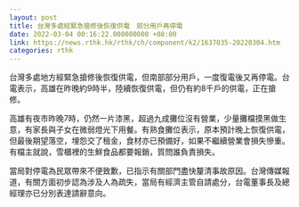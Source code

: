 ```yaml
---
layout: post
title: 台灣多處經緊急搶修後恢復供電　部分用戶再停電
date: 2022-03-04 00:16:22.000000000 +08:00
link: https://news.rthk.hk/rthk/ch/component/k2/1637035-20220304.htm
categories: rthk
---
```


台灣多處地方經緊急搶修後恢復供電，但南部部分用戶，一度復電後又再停電。台電表示，高雄在昨晚約9時半，陸續恢復供電，但仍有約8千戶的供電，正在搶修。

高雄有夜市昨晚7時，仍然一片漆黑，超過九成攤位沒有營業，少量攤檔摸黑做生意，有家長與子女在微弱燈光下用餐。有熟食攤位表示，原本預計晚上恢復供電，但最後期望落空，埋怨交了租金，食材亦已預備好，如果不繼續營業會損失慘重。有檔主就說，雪櫃裡的生鮮食品都要報銷，質問誰負責損失。

當局對停電為民眾帶來不便致歉，已指示有關部門盡快釐清事故原因。台灣傳媒報道，有關方面初步認為涉及人為疏失，當局有經濟主管自請處分，台電董事長及總經理亦已分別表達請辭意向。
